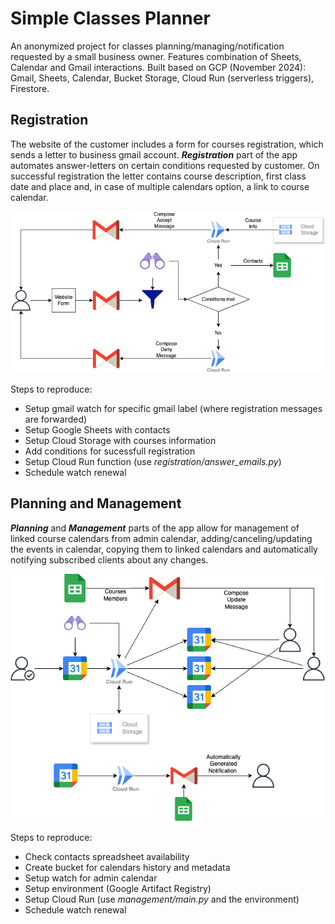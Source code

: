 # Simple Classes Planner
An anonymized project for classes planning/managing/notification requested by a small business owner. Features combination of Sheets, Calendar and Gmail interactions. Built based on GCP (November 2024): Gmail, Sheets, Calendar, Bucket Storage, Cloud Run (serverless triggers), Firestore.


## Registration
The website of the customer includes a form for courses registration, which sends a letter to business gmail account. ***Registration*** part of the app automates answer-letters on certain conditions requested by customer. On successful registration the letter contains course description, first class date and place and, in case of multiple calendars option, a link to course calendar.

<!-- schema -->
![Registration Process](./images/registration.png)

<!-- reproduction -->
Steps to reproduce:
- Setup gmail watch for specific gmail label (where registration messages are forwarded)
- Setup Google Sheets with contacts
- Setup Cloud Storage with courses information
- Add conditions for sucessfull registration
- Setup Cloud Run function (use *registration/answer_emails.py*)
- Schedule watch renewal


## Planning and Management
***Planning*** and ***Management*** parts of the app allow for management of linked course calendars from admin calendar, adding/canceling/updating the events in calendar, copying them to linked calendars and automatically notifying subscribed clients about any changes.

<!-- schema -->
![Management Process](./images/management.png)

<!-- reproduction -->
Steps to reproduce:
- Check contacts spreadsheet availability
- Create bucket for calendars history and metadata
- Setup watch for admin calendar
- Setup environment (Google Artifact Registry)
- Setup Cloud Run (use *management/main.py* and the environment)
- Schedule watch renewal